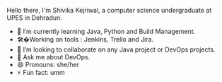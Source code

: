 
   Hello there, I'm Shivika Kejriwal, a computer science undergraduate at UPES in Dehradun.
- 🌱 I’m currently learning Java, Python and Build Management. 
- 🛠�Working on tools : Jenkins, Trello and Jira.
- 👯 I’m looking to collaborate on any Java project or DevOps projects.
- 💬 Ask me about DevOps. 
- 😄 Pronouns: she/her
- ⚡ Fun fact: umm
